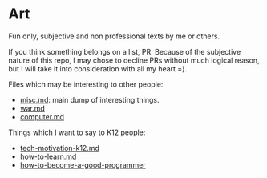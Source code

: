 # Art

Fun only, subjective and non professional texts by me or others.

If you think something belongs on a list, PR. Because of the subjective nature of this repo, I may chose to decline PRs without much logical reason, but I will take it into consideration with all my heart =).

Files which may be interesting to other people:

- [misc.md](misc.md): main dump of interesting things.
- [war.md](computer.md)
- [computer.md](computer.md)

Things which I want to say to K12 people:

- [tech-motivation-k12.md](tech-motivation-k12.md)
- [how-to-learn.md](how-to-learn.md)
- [how-to-become-a-good-programmer](how-to-become-a-good-programmer)
